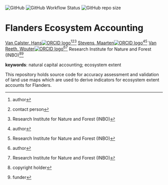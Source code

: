 <!-- badges: start -->
![GitHub](https://img.shields.io/github/license/inbo/flea-extent)
![GitHub Workflow Status](https://img.shields.io/github/actions/workflow/status/inbo/flea-extent/check-project.yml?branch=main)
![GitHub repo size](https://img.shields.io/github/repo-size/inbo/flea-extent)
<!-- badges: end -->

# Flanders Ecosystem Accounting

[Van Calster, Hans![ORCID logo](https://info.orcid.org/wp-content/uploads/2019/11/orcid_16x16.png)](https://orcid.org/0000-0001-8595-8426)[^aut][^cre][^inbo.be]
[Stevens, Maarten![ORCID logo](https://info.orcid.org/wp-content/uploads/2019/11/orcid_16x16.png)](https://orcid.org/0000-0003-2251-2878)[^aut][^inbo.be]
[Van Reeth, Wouter![ORCID logo](https://info.orcid.org/wp-content/uploads/2019/11/orcid_16x16.png)](https://orcid.org/0000-0002-9117-3198)[^aut][^inbo.be]
Research Institute for Nature and Forest (INBO)[^cph][^fnd]

[^cph]: copyright holder
[^fnd]: funder
[^aut]: author
[^cre]: contact person
[^inbo.be]: Research Institute for Nature and Forest (INBO)

**keywords**: natural capital accounting; ecosystem extent

<!-- community: inbo -->

<!-- description: start -->
This repository holds source code for accuracy assessment and validation of land
use maps which are used to derive indicators for ecosystem extent accounts for
Flanders.
<!-- description: end -->


